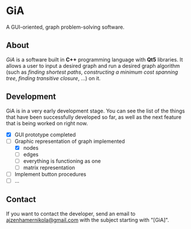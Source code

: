 # GiA
A GUI-oriented, graph problem-solving software.

## About
*GiA* is a software built in **C++** programming language with **Qt5** libraries. It allows a user to input a desired graph and run a desired graph algorithm (such as *finding shortest paths*, *constructing a minimum cost spanning tree*, *finding transitive closure*, ...) on it.

## Development
GiA is in a very early development stage. You can see the list of the things that have been successfully developed so far, as well as the next feature that is being worked on right now.
- [x] GUI prototype completed
- [ ] Graphic representation of graph implemented
  - [x] nodes
  - [ ] edges
  - [ ] everything is functioning as one
  - [ ] matrix representation
- [ ] Implement button procedures
- [ ] ...

## Contact
If you want to contact the developer, send an email to [ajzenhamernikola@gmail.com](mailto:ajzenhamernikola@gmail.com) with the subject starting with "\[GiA\]".
